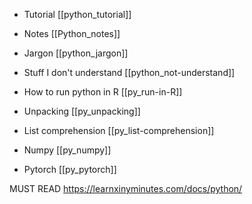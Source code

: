 - Tutorial [[python_tutorial]]

- Notes [[Python_notes]]

- Jargon [[python_jargon]]

- Stuff I don't understand [[python_not-understand]]

- How to run python in R [[py_run-in-R]]



- Unpacking [[py_unpacking]]


- List comprehension [[py_list-comprehension]]


- Numpy [[py_numpy]]


- Pytorch [[py_pytorch]]

MUST READ
https://learnxinyminutes.com/docs/python/